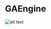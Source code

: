 # GAEngine

![alt text](https://github.com/AyoubGharbi/GAEngine/images/ga_engine_website_preview.PNG?raw=true)
